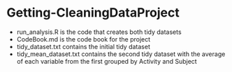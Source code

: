 # Getting-CleaningDataProject

- run_analysis.R is the code that creates both tidy datasets
- CodeBook.md is the code book for the project
- tidy_dataset.txt contains the initial tidy dataset
- tidy_mean_dataset.txt contains the second tidy dataset with the average of each variable from the first grouped by Activity and Subject